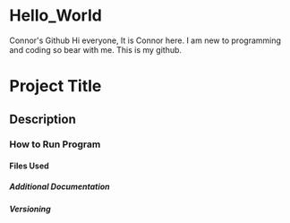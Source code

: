 # Hello_World
Connor's Github
Hi everyone, It is Connor here. I am new to programming and coding so bear with me. This is my github.

# **Project Title**
## **Description**
### **How to Run Program**
#### **Files Used**
##### **Additional Documentation** 
###### **Versioning**
